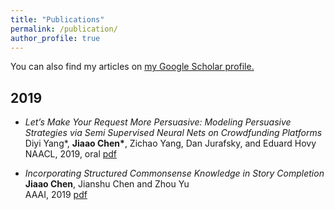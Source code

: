 ```yaml
---
title: "Publications"
permalink: /publication/
author_profile: true
---
```


You can also find my articles on <u><a href="https://scholar.google.com/citations?user=Pi9IVvUAAAAJ&hl=en">my Google Scholar profile</a>.</u>

## 2019
* _Let’s Make Your Request More Persuasive: Modeling Persuasive Strategies via Semi Supervised Neural Nets on Crowdfunding Platforms_    
Diyi Yang\*, **Jiaao Chen\***, Zichao Yang, Dan Jurafsky, and Eduard Hovy   
NAACL, 2019, oral [pdf](https://www.aclweb.org/anthology/N19-1364)    

* _Incorporating Structured Commonsense Knowledge in Story Completion_     
**Jiaao Chen**, Jianshu Chen and Zhou Yu      
AAAI, 2019 [pdf](https://arxiv.org/abs/1811.00625)     

